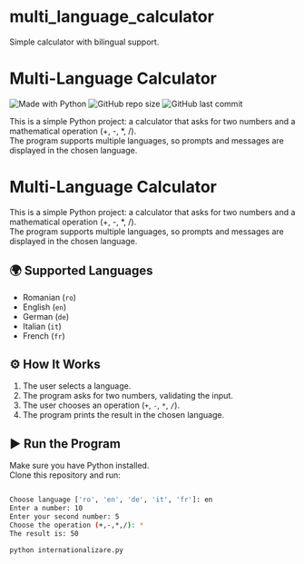 # multi_language_calculator
Simple calculator with bilingual support.

# Multi-Language Calculator

![Made with Python](https://img.shields.io/badge/Made%20with-Python-3776AB?logo=python&logoColor=white)
![GitHub repo size](https://img.shields.io/github/repo-size/ilutvasilica/multi_language_calculator)
![GitHub last commit](https://img.shields.io/github/last-commit/ilutvasilica/multi_language_calculator)

This is a simple Python project: a calculator that asks for two numbers and a mathematical operation (+, -, *, /).  
The program supports multiple languages, so prompts and messages are displayed in the chosen language.


# Multi-Language Calculator

This is a simple Python project: a calculator that asks for two numbers and a mathematical operation (+, -, *, /).  
The program supports multiple languages, so prompts and messages are displayed in the chosen language.

## 🌍 Supported Languages
- Romanian (`ro`)
- English (`en`)
- German (`de`)
- Italian (`it`)
- French (`fr`)

## ⚙️ How It Works
1. The user selects a language.
2. The program asks for two numbers, validating the input.
3. The user chooses an operation (`+`, `-`, `*`, `/`).
4. The program prints the result in the chosen language.

## ▶️ Run the Program
Make sure you have Python installed.  
Clone this repository and run:

```bash

Choose language ['ro', 'en', 'de', 'it', 'fr']: en
Enter a number: 10
Enter your second number: 5
Choose the operation (+,-,*,/): *
The result is: 50

python internationalizare.py

